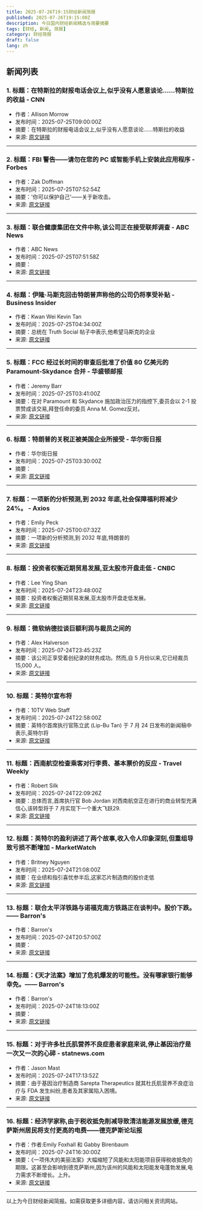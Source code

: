 ```yaml
---
title: 2025-07-26T19:15财经新闻简报
published: 2025-07-26T19:15:00Z
description: 今日国内财经新闻精选与简要摘要
tags: [财经, 新闻, 简报]
category: 财经简报
draft: false
lang: zh
---
```


## 新闻列表

### 1. 标题：在特斯拉的财报电话会议上,似乎没有人愿意谈论……特斯拉的收益 - CNN
- 作者：Allison Morrow
- 发布时间：2025-07-25T09:00:00Z
- 摘要：在特斯拉的财报电话会议上,似乎没有人愿意谈论……特斯拉的收益
- 来源: [原文链接](https://www.cnn.com/2025/07/25/business/on-teslas-earnings-call-no-one-wanted-to-talk-about-teslas-earnings)

---

### 2. 标题：FBI 警告——请勿在您的 PC 或智能手机上安装此应用程序 - Forbes
- 作者：Zak Doffman
- 发布时间：2025-07-25T07:52:54Z
- 摘要：&#39;你可以保护自己&#39;——关于新攻击。
- 来源: [原文链接](https://www.forbes.com/sites/zakdoffman/2025/07/25/fbi-warning-do-not-install-these-apps/)

---

### 3. 标题：联合健康集团在文件中称,该公司正在接受联邦调查 - ABC News
- 作者：ABC News
- 发布时间：2025-07-25T07:51:58Z
- 摘要：
- 来源: [原文链接](https://abcnews.go.com/US/unitedhealth-group-federal-investigation-company-filing/story?id\\\=124033989)

---

### 4. 标题：伊隆·马斯克回击特朗普声称他的公司仍将享受补贴 - Business Insider
- 作者：Kwan Wei Kevin Tan
- 发布时间：2025-07-25T04:34:00Z
- 摘要：总统在 Truth Social 帖子中表示,他希望马斯克的企业
- 来源: [原文链接](https://www.businessinsider.com/musk-slams-trump-claim-his-companies-will-still-get-subsidies-2025-7)

---

### 5. 标题：FCC 经过长时间的审查后批准了价值 80 亿美元的 Paramount-Skydance 合并 - 华盛顿邮报
- 作者：Jeremy Barr
- 发布时间：2025-07-25T03:41:00Z
- 摘要：在对 Paramount 和 Skydance 施加政治压力的指控下,委员会以 2-1 投票赞成该交易,拜登任命的委员 Anna M. Gomez反对。
- 来源: [原文链接](https://www.washingtonpost.com/business/2025/07/24/fcc-approves-8-billion-paramount-skydance-merger-after-lengthy-review/)

---

### 6. 标题：特朗普的关税正被美国企业所接受 - 华尔街日报
- 作者：华尔街日报
- 发布时间：2025-07-25T03:30:00Z
- 摘要：
- 来源: [原文链接](https://www.wsj.com/economy/trade/trumps-tariffs-are-being-picked-up-by-corporate-america-0befd9bd)

---

### 7. 标题：一项新的分析预测,到 2032 年底,社会保障福利将减少 24%。 - Axios
- 作者：Emily Peck
- 发布时间：2025-07-25T00:07:32Z
- 摘要：一项新的分析预测,到 2032 年底,特朗普的
- 来源: [原文链接](https://www.axios.com/2025/07/24/social-security-recipients-benefit-cut)

---

### 8. 标题：投资者权衡近期贸易发展,亚太股市开盘走低 - CNBC
- 作者：Lee Ying Shan
- 发布时间：2025-07-24T23:48:00Z
- 摘要：投资者权衡近期贸易发展,亚太股市开盘走低发展。
- 来源: [原文链接](https://www.cnbc.com/2025/07/25/asia-stock-markets-today-live-updates-nikkei-225-asx-200-kospi-hang-seng-csi-300-sensex-nifty-50.html)

---

### 9. 标题：微软纳德拉谈巨额利润与裁员之间的
- 作者：Alex Halverson
- 发布时间：2025-07-24T23:45:23Z
- 摘要：该公司正享受着创纪录的财务成功。然而,自 5 月份以来,它已经裁员 15,000 人。
- 来源: [原文链接](https://www.seattletimes.com/business/microsoft/microsofts-nadella-addresses-incongruence-between-huge-profits-layoffs/)

---

### 10. 标题：英特尔宣布将
- 作者：10TV Web Staff
- 发布时间：2025-07-24T22:58:00Z
- 摘要：英特尔首席执行官陈立武 (Lip-Bu Tan) 于 7 月 24 日发布的新闻稿中表示,英特尔将
- 来源: [原文链接](https://www.10tv.com/article/news/local/ohio/intel-delay-in-construction-of-ohio-plant/530-4f3294aa-8075-4b77-9e01-9b8beb289851)

---

### 11. 标题：西南航空检查乘客对行李费、基本票价的反应 - Travel Weekly
- 作者：Robert Silk
- 发布时间：2025-07-24T22:09:26Z
- 摘要：总体而言,首席执行官 Bob Jordan 对西南航空正在进行的商业转型充满信心,该转型将于 7 月实现下一个重大飞跃29.
- 来源: [原文链接](https://www.travelweekly.com/travel-news/airline-news/southwest-q2-earnings-bag-fees-basic-fares)

---

### 12. 标题：英特尔的盈利讲述了两个故事,收入令人印象深刻,但重组导致亏损不断增加 - MarketWatch
- 作者：Britney Nguyen
- 发布时间：2025-07-24T21:08:00Z
- 摘要：在业绩和指引喜忧参半后,这家芯片制造商的股价走低
- 来源: [原文链接](https://www.marketwatch.com/story/intel-earnings-tell-two-stories-as-revenue-impresses-but-losses-pile-up-from-restructuring-d05b348a)

---

### 13. 标题：联合太平洋铁路与诺福克南方铁路正在谈判中。股价下跌。—— Barron&#39;s
- 作者：Barron&#39;s
- 发布时间：2025-07-24T20:57:00Z
- 摘要：
- 来源: [原文链接](https://www.barrons.com/articles/union-pacific-earnings-stock-price-37c0da1c)

---

### 14. 标题：《天才法案》增加了危机爆发的可能性。没有哪家银行能够幸免。—— Barron&#39;s
- 作者：Barron&#39;s
- 发布时间：2025-07-24T18:13:00Z
- 摘要：
- 来源: [原文链接](https://www.barrons.com/articles/stablecoins-could-trigger-a-crisis-at-the-heart-of-the-financial-industry-b27a144f)

---

### 15. 标题：对于许多杜氏肌营养不良症患者家庭来说,停止基因治疗是一次又一次的心碎 - statnews.com
- 作者：Jason Mast
- 发布时间：2025-07-24T17:13:52Z
- 摘要：由于基因治疗制造商 Sarepta Therapeutics 就其杜氏肌营养不良症治疗与 FDA 发生纠纷,患者及其家属陷入困境。
- 来源: [原文链接](https://www.statnews.com/2025/07/24/duchenne-muscular-dystrophy-families-sarepta-elevydis/)

---

### 16. 标题：经济学家称,由于税收抵免削减导致清洁能源发展放缓,德克萨斯州居民将支付更高的电费——德克萨斯论坛报
- 作者：作者:Emily Foxhall 和 Gabby Birenbaum
- 发布时间：2025-07-24T16:30:00Z
- 摘要：《一项伟大的美丽法案》大幅缩短了风能和太阳能项目获得税收抵免的期限。这甚至会影响到德克萨斯州,因为该州的风能和太阳能发电蓬勃发展,电力需求不断增长。上升。
- 来源: [原文链接](https://www.texastribune.org/2025/07/24/texas-clean-energy-tax-credit-cuts/)

---


以上为今日财经新闻简报。如需获取更多详细内容，请访问相关资讯网站。